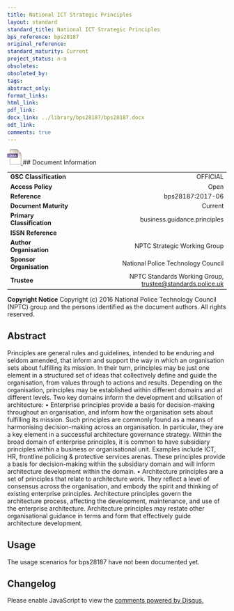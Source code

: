 ```yaml
---
title: National ICT Strategic Principles
layout: standard
standard_title: National ICT Strategic Principles
bps_reference: bps28187
original_reference: 
standard_maturity: Current
project_status: n-a
obsoletes: 
obsoleted_by: 
tags: 
abstract_only:
format_links:
html_link: 
pdf_link: 
docx_link: ../library/bps28187/bps28187.docx
odt_link: 
comments: true
---
```



<a target="_blank" href="../library/bps28187/bps28187.docx">
    <img src="../images/docx@0.5x.png" alt="docx link" title="docx link" style="max-height:35px;">
</a>
## Document Information

|||
| :------- | ------: |
| **GSC Classification**     | OFFICIAL |
| **Access Policy**          | Open |
| **Reference**              | bps28187:2017-06  |
| **Document Maturity**      | Current |
| **Primary Classification** | business.guidance.principles |
| **ISSN Reference**         |  |
| **Author Organisation**    |NPTC Strategic Working Group|
| **Sponsor Organisation**   |National Police Technology Council|
| **Trustee**                | NPTC Standards Working Group, <a href="mailto:trustee@standards.police.uk?subject=bps28187:2017-06 National ICT Strategic Principles">trustee@standards.police.uk |

**Copyright Notice**
Copyright (c) 2016 National Police Technology Council (NPTC) group and the persons identified as the document authors. All rights reserved.

## Abstract
Principles are general rules and guidelines, intended to be enduring and seldom amended, that inform and support the way in which an organisation sets about fulfilling its mission.
    In their turn, principles may be just one element in a structured set of ideas that collectively define and guide the organisation, from values through to actions and results.
    Depending on the organisation, principles may be established within different domains and at different levels. Two key domains inform the development and utilisation of architecture:
    • Enterprise principles provide a basis for decision-making throughout an organisation, and inform how the organisation sets about fulfilling its mission. Such principles are commonly found as a means of harmonising decision-making across an organisation. In particular, they are a key element in a successful architecture governance strategy.
    Within the broad domain of enterprise principles, it is common to have subsidiary principles within a business or organisational unit. Examples include ICT, HR, frontline policing & protective services arenas. These principles provide a basis for decision-making within the subsidiary domain and will inform architecture development within the domain. 
    • Architecture principles are a set of principles that relate to architecture work. They reflect a level of consensus across the organisation, and embody the spirit and thinking of existing enterprise principles. Architecture principles govern the architecture process, affecting the development, maintenance, and use of the enterprise architecture.
    Architecture principles may restate other organisational guidance in terms and form that effectively guide architecture development.
        
## Usage
The usage scenarios for bps28187 have not been documented yet.

## Changelog

<div id="disqus_thread"></div>
<script>

/**
*  RECOMMENDED CONFIGURATION VARIABLES: EDIT AND UNCOMMENT THE SECTION BELOW TO INSERT DYNAMIC VALUES FROM YOUR PLATFORM OR CMS.
*  LEARN WHY DEFINING THESE VARIABLES IS IMPORTANT: https://disqus.com/admin/universalcode/#configuration-variables*/
/*
var disqus_config = function () {
this.page.url = PAGE_URL;  // Replace PAGE_URL with your page's canonical URL variable
this.page.identifier = PAGE_IDENTIFIER; // Replace PAGE_IDENTIFIER with your page's unique identifier variable
};
*/
(function() { // DON'T EDIT BELOW THIS LINE
var d = document, s = d.createElement('script');
s.src = 'https://nptcstandards.disqus.com/embed.js';
s.setAttribute('data-timestamp', +new Date());
(d.head || d.body).appendChild(s);
})();
</script>
<noscript>Please enable JavaScript to view the <a href="https://disqus.com/?ref_noscript">comments powered by Disqus.</a></noscript>

